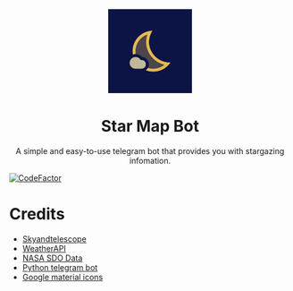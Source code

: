 <div align="center">
	<img src="assets/icon.png" alt="Icon" width="150"/>
    <h1>Star Map Bot</h1>
    <p>
    	A simple and easy-to-use telegram bot that provides you with stargazing infomation.
    </p>
</div>

[![CodeFactor](https://www.codefactor.io/repository/github/choitommy/star-map-bot/badge)](https://www.codefactor.io/repository/github/choitommy/star-map-bot)

# Credits
- [Skyandtelescope](https://skyandtelescope.org)
- [WeatherAPI](https://www.weatherapi.com)
- [NASA SDO Data](https://sdo.gsfc.nasa.gov/data/)
- [Python telegram bot](https://github.com/python-telegram-bot/python-telegram-bot)
- [Google material icons](https://fonts.google.com/icons)